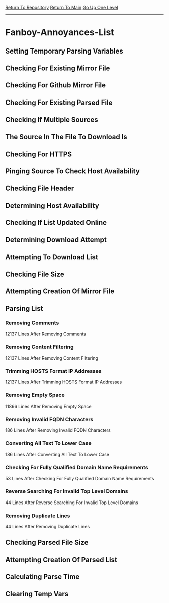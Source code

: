 [Return To Repository](https://github.com/deathbybandaid/piholeparser/)
[Return To Main](https://github.com/deathbybandaid/piholeparser/blob/master/RecentRunLogs/Mainlog.md)
[Go Up One Level](https://github.com/deathbybandaid/piholeparser/blob/master/RecentRunLogs/TopLevelScripts/30-Processing-External-Blacklists.md)
____________________________________
# Fanboy-Annoyances-List
## Setting Temporary Parsing Variables
## Checking For Existing Mirror File
## Checking For Github Mirror File
## Checking For Existing Parsed File
## Checking If Multiple Sources
## The Source In The File To Download Is
## Checking For HTTPS
## Pinging Source To Check Host Availability
## Checking File Header
## Determining Host Availability
## Checking If List Updated Online
## Determining Download Attempt
## Attempting To Download List
## Checking File Size
## Attempting Creation Of Mirror File
## Parsing List
### Removing Comments
12137 Lines After Removing Comments
### Removing Content Filtering
12137 Lines After Removing Content Filtering
### Trimming HOSTS Format IP Addresses
12137 Lines After Trimming HOSTS Format IP Addresses
### Removing Empty Space
11866 Lines After Removing Empty Space
### Removing Invalid FQDN Characters
186 Lines After Removing Invalid FQDN Characters
### Converting All Text To Lower Case
186 Lines After Converting All Text To Lower Case
### Checking For Fully Qualified Domain Name Requirements
53 Lines After Checking For Fully Qualified Domain Name Requirements
### Reverse Searching For Invalid Top Level Domains
44 Lines After Reverse Searching For Invalid Top Level Domains
### Removing Duplicate Lines
44 Lines After Removing Duplicate Lines
## Checking Parsed File Size
## Attempting Creation Of Parsed List
## Calculating Parse Time
## Clearing Temp Vars
